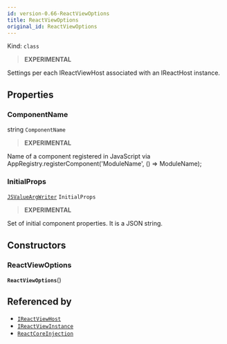 ```yaml
---
id: version-0.66-ReactViewOptions
title: ReactViewOptions
original_id: ReactViewOptions
---
```


Kind: `class`



> **EXPERIMENTAL**

Settings per each IReactViewHost associated with an IReactHost instance.

## Properties
### ComponentName
 string `ComponentName`

> **EXPERIMENTAL**

Name of a component registered in JavaScript via AppRegistry.registerComponent('ModuleName', () => ModuleName);

### InitialProps
 [`JSValueArgWriter`](JSValueArgWriter) `InitialProps`

> **EXPERIMENTAL**

Set of initial component properties. It is a JSON string.


## Constructors
### ReactViewOptions
 **`ReactViewOptions`**()







## Referenced by
- [`IReactViewHost`](IReactViewHost)
- [`IReactViewInstance`](IReactViewInstance)
- [`ReactCoreInjection`](ReactCoreInjection)
